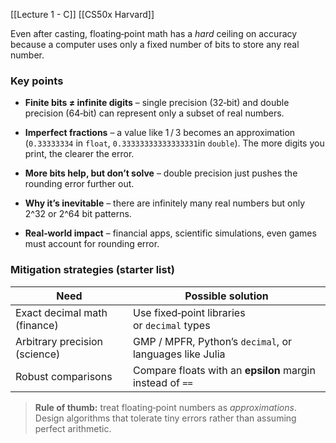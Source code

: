 [[Lecture 1 - C]]
[[CS50x Harvard]]

Even after casting, floating‑point math has a _hard_ ceiling on accuracy because a computer uses only a fixed number of bits to store any real number.

### Key points

- **Finite bits ≠ infinite digits** – single precision (32‑bit) and double precision (64‑bit) can represent only a subset of real numbers.
    
- **Imperfect fractions** – a value like 1 / 3 becomes an approximation (`0.33333334` in `float`, `0.33333333333333331`in `double`). The more digits you print, the clearer the error.
    
- **More bits help, but don’t solve** – double precision just pushes the rounding error further out.
    
- **Why it’s inevitable** – there are infinitely many real numbers but only 2^32 or 2^64 bit patterns.
    
- **Real‑world impact** – financial apps, scientific simulations, even games must account for rounding error.
    

### Mitigation strategies (starter list)

|Need|Possible solution|
|---|---|
|Exact decimal math (finance)|Use fixed‑point libraries or `decimal` types|
|Arbitrary precision (science)|GMP / MPFR, Python’s `decimal`, or languages like Julia|
|Robust comparisons|Compare floats with an **epsilon** margin instead of `==`|

> **Rule of thumb:** treat floating‑point numbers as _approximations_. Design algorithms that tolerate tiny errors rather than assuming perfect arithmetic.